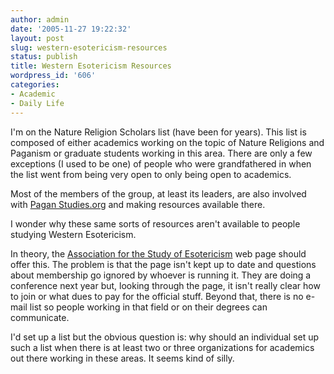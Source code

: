 ```yaml
---
author: admin
date: '2005-11-27 19:22:32'
layout: post
slug: western-esotericism-resources
status: publish
title: Western Esotericism Resources
wordpress_id: '606'
categories:
- Academic
- Daily Life
---
```


I'm on the Nature Religion Scholars list (have been for years). This
list is composed of either academics working on the topic of Nature
Religions and Paganism or graduate students working in this area. There
are only a few exceptions (I used to be one) of people who were
grandfathered in when the list went from being very open to only being
open to academics.

Most of the members of the group, at least its leaders, are also
involved with [Pagan Studies.org](http://www.paganstudies.org/) and
making resources available there.

I wonder why these same sorts of resources aren't available to people
studying Western Esotericism.

In theory, the [Association for the Study of
Esotericism](http://www.aseweb.org/) web page should offer this. The
problem is that the page isn't kept up to date and questions about
membership go ignored by whoever is running it. They are doing a
conference next year but, looking through the page, it isn't really
clear how to join or what dues to pay for the official stuff. Beyond
that, there is no e-mail list so people working in that field or on
their degrees can communicate.

I'd set up a list but the obvious question is: why should an individual
set up such a list when there is at least two or three organizations for
academics out there working in these areas. It seems kind of silly.
